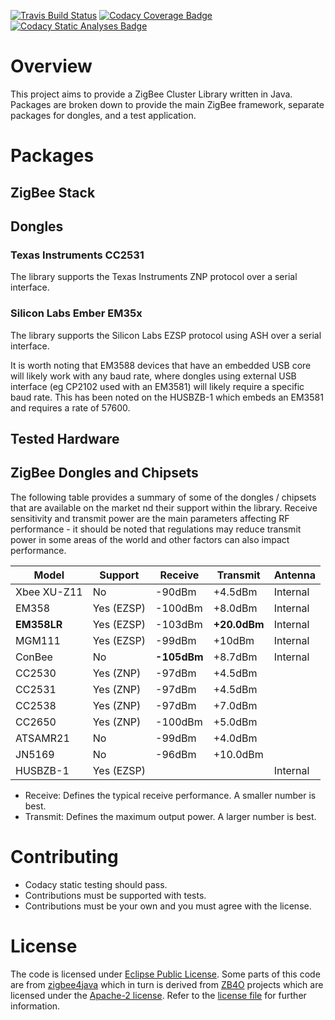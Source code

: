 [![Travis Build Status](https://travis-ci.org/zsmartsystems/com.zsmartsystems.zigbee.svg?branch=master)](https://travis-ci.org/zsmartsystems/com.zsmartsystems.zigbee) [![Codacy Coverage Badge](https://api.codacy.com/project/badge/Coverage/b3e149e7838947c9967f50ff3b2a01eb)](https://www.codacy.com/app/zsmartsystems/com-zsmartsystems-zigbee?utm_source=github.com&utm_medium=referral&utm_content=zsmartsystems/com.zsmartsystems.zigbee&utm_campaign=Badge_Coverage) [![Codacy Static Analyses Badge](https://api.codacy.com/project/badge/Grade/b3e149e7838947c9967f50ff3b2a01eb)](https://www.codacy.com/app/zsmartsystems/com-zsmartsystems-zigbee?utm_source=github.com&amp;utm_medium=referral&amp;utm_content=zsmartsystems/com.zsmartsystems.zigbee&amp;utm_campaign=Badge_Grade)

# Overview

This project aims to provide a ZigBee Cluster Library written in Java. Packages are broken down to provide the main ZigBee framework, separate packages for dongles, and a test application.

# Packages

## ZigBee Stack

## Dongles
  
### Texas Instruments CC2531

The library supports the Texas Instruments ZNP protocol over a serial interface.

### Silicon Labs Ember EM35x

The library supports the Silicon Labs EZSP protocol using ASH over a serial interface.

It is worth noting that EM3588 devices that have an embedded USB core will likely work with any baud rate, where dongles using external USB interface (eg CP2102 used with an EM3581) will likely require a specific baud rate. This has been noted on the HUSBZB-1 which embeds an EM3581 and requires a rate of 57600.

## Tested Hardware
 
## ZigBee Dongles and Chipsets

The following table provides a summary of some of the dongles / chipsets that are available on the market nd their support within the library. Receive sensitivity and transmit power are the main parameters affecting RF performance - it should be noted that regulations may reduce transmit power in some areas of the world and other factors can also impact performance. 
 
| Model        | Support    | Receive     | Transmit     | Antenna  |
|--------------|------------|-------------|--------------|----------|
| Xbee XU-Z11  | No         | -90dBm      | +4.5dBm      | Internal |
| EM358        | Yes (EZSP) | -100dBm     | +8.0dBm      | Internal |
| **EM358LR**  | Yes (EZSP) | -103dBm     | **+20.0dBm** | Internal |
| MGM111       | Yes (EZSP) | -99dBm      | +10dBm       | Internal |
| ConBee       | No         | **-105dBm** | +8.7dBm      | Internal |
| CC2530       | Yes (ZNP)  | -97dBm      | +4.5dBm      |          |
| CC2531       | Yes (ZNP)  | -97dBm      | +4.5dBm      |          |
| CC2538       | Yes (ZNP)  | -97dBm      | +7.0dBm      |          |
| CC2650       | Yes (ZNP)  | -100dBm     | +5.0dBm      |          |
| ATSAMR21     | No         | -99dBm      | +4.0dBm      |          |
| JN5169       | No         | -96dBm      | +10.0dBm     |          |
| HUSBZB-1     | Yes (EZSP) |             |              | Internal |

* Receive: Defines the typical receive performance. A smaller number is best.
* Transmit: Defines the maximum output power. A larger number is best.
 

# Contributing

* Codacy static testing should pass.
* Contributions must be supported with tests.
* Contributions must be your own and you must agree with the license.

# License

The code is licensed under [Eclipse Public License](https://www.eclipse.org/legal/epl-v10.html). Some parts of this code are from [zigbee4java](https://github.com/tlaukkan/zigbee4java) which in turn is derived from [ZB4O](http://zb4osgi.aaloa.org/) projects which are licensed under the [Apache-2 license](https://www.apache.org/licenses/LICENSE-2.0). Refer to the [license file](LICENSE) for further information.
